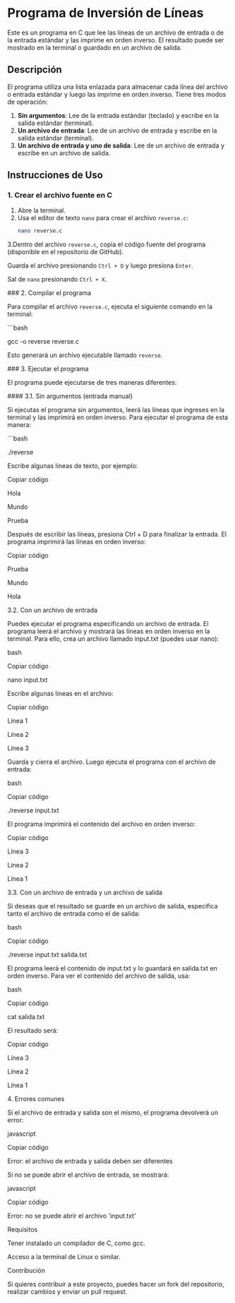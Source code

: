 # Programa de Inversión de Líneas

Este es un programa en C que lee las líneas de un archivo de entrada o de la entrada estándar y las imprime en orden inverso. El resultado puede ser mostrado en la terminal o guardado en un archivo de salida.

## Descripción

El programa utiliza una lista enlazada para almacenar cada línea del archivo o entrada estándar y luego las imprime en orden inverso. Tiene tres modos de operación:

1. **Sin argumentos**: Lee de la entrada estándar (teclado) y escribe en la salida estándar (terminal).
2. **Un archivo de entrada**: Lee de un archivo de entrada y escribe en la salida estándar (terminal).
3. **Un archivo de entrada y uno de salida**: Lee de un archivo de entrada y escribe en un archivo de salida.

## Instrucciones de Uso

### 1. Crear el archivo fuente en C

1. Abre la terminal.
2. Usa el editor de texto `nano` para crear el archivo `reverse.c`:
   ```bash
   nano reverse.c
3.Dentro del archivo `reverse.c`, copia el código fuente del programa (disponible en el repositorio de GitHub).

Guarda el archivo presionando `Ctrl + O` y luego presiona `Enter`.

Sal de `nano` presionando `Ctrl + X`.

\### 2. Compilar el programa

Para compilar el archivo `reverse.c`, ejecuta el siguiente comando en la terminal:

\```bash

gcc -o reverse reverse.c

Esto generará un archivo ejecutable llamado `reverse`.

\### 3. Ejecutar el programa

El programa puede ejecutarse de tres maneras diferentes:

\#### 3.1. Sin argumentos (entrada manual)

Si ejecutas el programa sin argumentos, leerá las líneas que ingreses en la terminal y las imprimirá en orden inverso. Para ejecutar el programa de esta manera:

\```bash

./reverse

Escribe algunas líneas de texto, por ejemplo:

Copiar código

Hola

Mundo

Prueba

Después de escribir las líneas, presiona Ctrl + D para finalizar la entrada. El programa imprimirá las líneas en orden inverso:

Copiar código

Prueba

Mundo

Hola

3\.2. Con un archivo de entrada

Puedes ejecutar el programa especificando un archivo de entrada. El programa leerá el archivo y mostrará las líneas en orden inverso en la terminal. Para ello, crea un archivo llamado input.txt (puedes usar nano):

bash

Copiar código

nano input.txt

Escribe algunas líneas en el archivo:

Copiar código

Línea 1

Línea 2

Línea 3

Guarda y cierra el archivo. Luego ejecuta el programa con el archivo de entrada:

bash

Copiar código

./reverse input.txt

El programa imprimirá el contenido del archivo en orden inverso:

Copiar código

Línea 3

Línea 2

Línea 1

3\.3. Con un archivo de entrada y un archivo de salida

Si deseas que el resultado se guarde en un archivo de salida, especifica tanto el archivo de entrada como el de salida:

bash

Copiar código

./reverse input.txt salida.txt

El programa leerá el contenido de input.txt y lo guardará en salida.txt en orden inverso. Para ver el contenido del archivo de salida, usa:

bash

Copiar código

cat salida.txt

El resultado será:

Copiar código

Línea 3

Línea 2

Línea 1

4\. Errores comunes

Si el archivo de entrada y salida son el mismo, el programa devolverá un error:

javascript

Copiar código

Error: el archivo de entrada y salida deben ser diferentes

Si no se puede abrir el archivo de entrada, se mostrará:

javascript

Copiar código

Error: no se puede abrir el archivo 'input.txt'

Requisitos

Tener instalado un compilador de C, como gcc.

Acceso a la terminal de Linux o similar.

Contribución

Si quieres contribuir a este proyecto, puedes hacer un fork del repositorio, realizar cambios y enviar un pull request.


